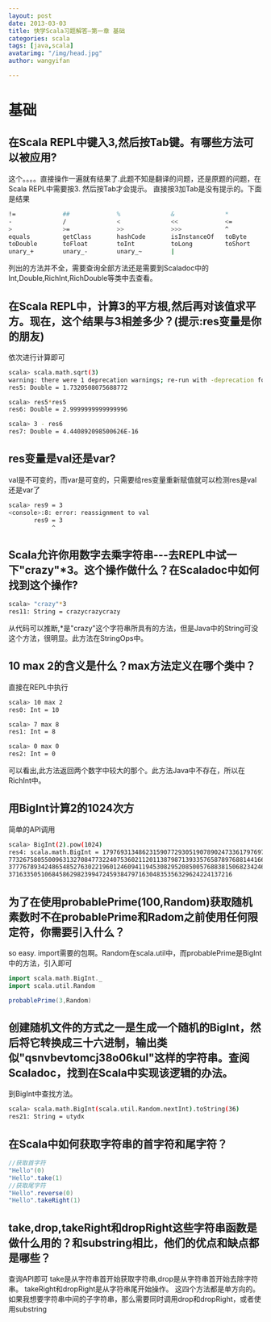 ```yaml
---
layout: post
date: 2013-03-03
title: 快学Scala习题解答—第一章 基础
categories: scala
tags: [java,scala]
avatarimg: "/img/head.jpg"
author: wangyifan

---
```



基础
====

在Scala REPL中键入3,然后按Tab键。有哪些方法可以被应用?
------------------------------------------------------

这个。。。。直接操作一遍就有结果了.此题不知是翻译的问题，还是原题的问题，在Scala
REPL中需要按3. 然后按Tab才会提示。 直接按3加Tab是没有提示的。下面是结果

```sh
!=             ##             %              &              *              +
-              /              <              <<             <=             ==
>              >=             >>             >>>            ^              asInstanceOf
equals         getClass       hashCode       isInstanceOf   toByte         toChar
toDouble       toFloat        toInt          toLong         toShort        toString
unary_+        unary_-        unary_~        |
```

列出的方法并不全，需要查询全部方法还是需要到Scaladoc中的Int,Double,RichInt,RichDouble等类中去查看。

在Scala REPL中，计算3的平方根,然后再对该值求平方。现在，这个结果与3相差多少？(提示:res变量是你的朋友)
-----------------------------------------------------------------------------------------------------

依次进行计算即可

```sh
scala> scala.math.sqrt(3)
warning: there were 1 deprecation warnings; re-run with -deprecation for details
res5: Double = 1.7320508075688772

scala> res5*res5
res6: Double = 2.9999999999999996

scala> 3 - res6
res7: Double = 4.440892098500626E-16
```

<!-- more -->

res变量是val还是var?
--------------------

val是不可变的，而var是可变的，只需要给res变量重新赋值就可以检测res是val还是var了

```sh
scala> res9 = 3
<console>:8: error: reassignment to val
       res9 = 3
            ^
```

Scala允许你用数字去乘字符串---去REPL中试一下"crazy"\*3。这个操作做什么？在Scaladoc中如何找到这个操作?
-----------------------------------------------------------------------------------------------------

```sh
scala> "crazy"*3
res11: String = crazycrazycrazy
```

从代码可以推断,\*是"crazy"这个字符串所具有的方法，但是Java中的String可没这个方法，很明显。此方法在StringOps中。

10 max 2的含义是什么？max方法定义在哪个类中？
---------------------------------------------

直接在REPL中执行

```sh
scala> 10 max 2
res0: Int = 10

scala> 7 max 8
res1: Int = 8

scala> 0 max 0
res2: Int = 0
```

可以看出,此方法返回两个数字中较大的那个。此方法Java中不存在，所以在RichInt中。

用BigInt计算2的1024次方
-----------------------

简单的API调用

```sh
scala> BigInt(2).pow(1024)
res4: scala.math.BigInt = 17976931348623159077293051907890247336179769789423065727343008115
7732675805500963132708477322407536021120113879871393357658789768814416622492847430639474124
3777678934248654852763022196012460941194530829520850057688381506823424628814739131105408272
37163350510684586298239947245938479716304835356329624224137216
```

为了在使用probablePrime(100,Random)获取随机素数时不在probablePrime和Radom之前使用任何限定符，你需要引入什么？
-------------------------------------------------------------------------------------------------------------

so easy.
import需要的包啊。Random在scala.util中，而probablePrime是BigInt中的方法，引入即可

```scala
import scala.math.BigInt._
import scala.util.Random

probablePrime(3,Random)
```

创建随机文件的方式之一是生成一个随机的BigInt，然后将它转换成三十六进制，输出类似"qsnvbevtomcj38o06kul"这样的字符串。查阅Scaladoc，找到在Scala中实现该逻辑的办法。
-----------------------------------------------------------------------------------------------------------------------------------------------------------------

到BigInt中查找方法。

```sh
scala> scala.math.BigInt(scala.util.Random.nextInt).toString(36)
res21: String = utydx
```

在Scala中如何获取字符串的首字符和尾字符？
-----------------------------------------

```scala
//获取首字符
"Hello"(0)
"Hello".take(1)
//获取尾字符
"Hello".reverse(0)
"Hello".takeRight(1)
```

take,drop,takeRight和dropRight这些字符串函数是做什么用的？和substring相比，他们的优点和缺点都是哪些？
-----------------------------------------------------------------------------------------------------

查询API即可
take是从字符串首开始获取字符串,drop是从字符串首开始去除字符串。
takeRight和dropRight是从字符串尾开始操作。 这四个方法都是单方向的。
如果我想要字符串中间的子字符串，那么需要同时调用drop和dropRight，或者使用substring
